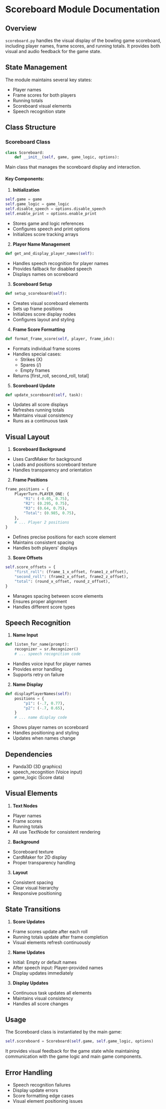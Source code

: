# Scoreboard Module Documentation

## Overview

`scoreboard.py` handles the visual display of the bowling game scoreboard, including player names, frame scores, and running totals. It provides both visual and audio feedback for the game state.

## State Management

The module maintains several key states:

- Player names
- Frame scores for both players
- Running totals
- Scoreboard visual elements
- Speech recognition state

## Class Structure

### Scoreboard Class

```python
class Scoreboard:
    def __init__(self, game, game_logic, options):
```

Main class that manages the scoreboard display and interaction.

#### Key Components:

1. **Initialization**

```python
self.game = game
self.game_logic = game_logic
self.disable_speech = options.disable_speech
self.enable_print = options.enable_print
```

- Stores game and logic references
- Configures speech and print options
- Initializes score tracking arrays

2. **Player Name Management**

```python
def get_and_display_player_names(self):
```

- Handles speech recognition for player names
- Provides fallback for disabled speech
- Displays names on scoreboard

3. **Scoreboard Setup**

```python
def setup_scoreboard(self):
```

- Creates visual scoreboard elements
- Sets up frame positions
- Initializes score display nodes
- Configures layout and styling

4. **Frame Score Formatting**

```python
def format_frame_score(self, player, frame_idx):
```

- Formats individual frame scores
- Handles special cases:
  - Strikes (X)
  - Spares (/)
  - Empty frames
- Returns [first_roll, second_roll, total]

5. **Scoreboard Update**

```python
def update_scoreboard(self, task):
```

- Updates all score displays
- Refreshes running totals
- Maintains visual consistency
- Runs as a continuous task

## Visual Layout

1. **Scoreboard Background**

- Uses CardMaker for background
- Loads and positions scoreboard texture
- Handles transparency and orientation

2. **Frame Positions**

```python
frame_positions = {
    PlayerTurn.PLAYER_ONE: {
        "R1": (-0.05, 0.75),
        "R2": (0.295, 0.75),
        "R3": (0.64, 0.75),
        "Total": (0.985, 0.75),
    },
    # ... Player 2 positions
}
```

- Defines precise positions for each score element
- Maintains consistent spacing
- Handles both players' displays

3. **Score Offsets**

```python
self.score_offsets = {
    "first_roll": (frame_1_x_offset, frame1_z_offset),
    "second_roll": (frame2_x_offset, frame2_z_offset),
    "total": (round_x_offset, round_z_offset),
}
```

- Manages spacing between score elements
- Ensures proper alignment
- Handles different score types

## Speech Recognition

1. **Name Input**

```python
def listen_for_name(prompt):
    recognizer = sr.Recognizer()
    # ... speech recognition code
```

- Handles voice input for player names
- Provides error handling
- Supports retry on failure

2. **Name Display**

```python
def displayPlayerNames(self):
    positions = {
        "p1": (-.7, 0.77),
        "p2": (-.7, 0.65),
    }
    # ... name display code
```

- Shows player names on scoreboard
- Handles positioning and styling
- Updates when names change

## Dependencies

- Panda3D (3D graphics)
- speech_recognition (Voice input)
- game_logic (Score data)

## Visual Elements

1. **Text Nodes**

- Player names
- Frame scores
- Running totals
- All use TextNode for consistent rendering

2. **Background**

- Scoreboard texture
- CardMaker for 2D display
- Proper transparency handling

3. **Layout**

- Consistent spacing
- Clear visual hierarchy
- Responsive positioning

## State Transitions

1. **Score Updates**

- Frame scores update after each roll
- Running totals update after frame completion
- Visual elements refresh continuously

2. **Name Updates**

- Initial: Empty or default names
- After speech input: Player-provided names
- Display updates immediately

3. **Display Updates**

- Continuous task updates all elements
- Maintains visual consistency
- Handles all score changes

## Usage

The Scoreboard class is instantiated by the main game:

```python
self.scoreboard = Scoreboard(self.game, self.game_logic, options)
```

It provides visual feedback for the game state while maintaining communication with the game logic and main game components.

## Error Handling

- Speech recognition failures
- Display update errors
- Score formatting edge cases
- Visual element positioning issues
